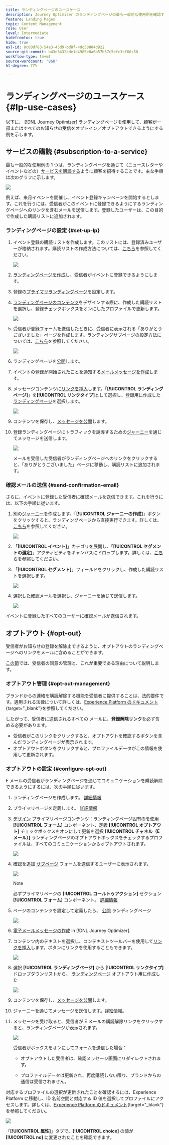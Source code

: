 ```yaml
---
title: ランディングページのユースケース
description: Journey Optimizer のランディングページの最も一般的な使用例を確認する
feature: Landing Pages
topic: Content Management
role: User
level: Intermediate
hidefromtoc: true
hide: true
exl-id: 8c00d783-54a3-45d9-bd8f-4dc58804d922
source-git-commit: b43e3432ede1d4985e0a6b57b57c5efc3cf60c50
workflow-type: tm+mt
source-wordcount: '868'
ht-degree: 77%

---
```


# ランディングページのユースケース {#lp-use-cases}

以下に、 [!DNL Journey Optimizer] ランディングページを使用して、顧客が一部またはすべてのお知らせの受信をオプトイン／オプトアウトできるようにする例を示します。

<!--The main use cases are:
* Subscription to a service
* Opt-in
* Opt-out-->

## サービスの購読 {#subscription-to-a-service}

最も一般的な使用例の 1 つは、ランディングページを通じて（ニュースレターやイベントなどの）[サービスを購読する](subscription-list.md)ように顧客を招待することです。主な手順は次のグラフに示します。

![](../assets/lp_subscription-uc.png)

例えば、来月イベントを開催し、<!--to keep your customers that are interested updated on that event-->イベント登録キャンペーンを開始するとします。これを行うには、受信者がこのイベントに登録できるようにするランディングページへのリンクを含むメールを送信します。登録したユーザーは、この目的で作成した購読リストに追加されます。

### ランディングページの設定 {#set-up-lp}

1. イベント登録の購読リストを作成します。このリストには、登録済みユーザーが格納されます。購読リストの作成方法については、[こちら](subscription-list.md#define-subscription-list)を参照してください。

   ![](../assets/lp_subscription-uc-list.png)

1. [ランディングページを作成](create-lp.md)し、受信者がイベントに登録できるようにします。

1. 登録の[プライマリランディングページ](create-lp.md#configure-primary-page)を設定します。

1. [ランディングページのコンテンツ](design-lp.md)をデザインする際に、作成した購読リストを選択し、登録チェックボックスをオンにしたプロファイルで更新します。

   ![](../assets/lp_subscription-uc-lp-list.png)

1. 受信者が登録フォームを送信したときに、受信者に表示される「ありがとうございました」ページを作成します。ランディングサブページの設定方法については、[こちら](create-lp.md#configure-subpages)を参照してください。

   ![](../assets/lp_subscription-uc-thanks.png)

1. ランディングページを[公開](create-lp.md#publish)します。

1. イベントの登録が開始されたことを通知する[メールメッセージを作成](../messages/create-message.md)します。

1. メッセージコンテンツに[リンクを挿入](../messages/message-tracking.md#insert-links)します。「**[!UICONTROL ランディングページ]**」を&#x200B;**[!UICONTROL リンクタイプ]**&#x200B;として選択し、登録用に作成した[ランディングページ](create-lp.md#configure-primary-page)を選択します。

   ![](../assets/lp_subscription-uc-link.png)

1. コンテンツを保存し、[メッセージを公開](../messages/publish-manage-message.md)します。

1. 登録ランディングページにトラフィックを誘導するための[ジャーニー](../building-journeys/journey.md)を通じてメッセージを送信します。

   ![](../assets/lp_subscription-uc-journey.png)

   メールを受信した受信者がランディングページへのリンクをクリックすると、「ありがとうございました」ページに移動し、購読リストに追加されます。

### 確認メールの送信 {#send-confirmation-email}

さらに、イベントに登録した受信者に確認メールを送信できます。これを行うには、以下の手順に従います。

1. 別の[ジャーニー](../building-journeys/journey.md)を作成します。「**[!UICONTROL ジャーニーの作成]**」ボタンをクリックすると、ランディングページから直接実行できます。詳しくは、[こちら](create-lp.md#configure-primary-page)を参照してください。

   ![](../assets/lp_subscription-uc-create-journey.png)

1. 「**[!UICONTROL イベント]**」カテゴリを展開し、「**[!UICONTROL セグメントの選定]**」アクティビティをキャンバスにドロップします。詳しくは、[こちら](../building-journeys/segment-qualification-events.md)を参照してください。

1. 「**[!UICONTROL セグメント]**」フィールドをクリックし、作成した購読リストを選択します。

   ![](../assets/lp_subscription-uc-confirm-journey.png)

1. 選択した確認メールを選択し、ジャーニーを通じて送信します。

   ![](../assets/lp_subscription-uc-confirm-email.png)

イベントに登録したすべてのユーザーに確認メールが送信されます。

<!--The event registration's subscription list tracks the profiles who registered and you can send them targeted event updates.-->

## オプトアウト {#opt-out}

受信者がお知らせの登録を解除止できるように、オプトアウトのランディングページへのリンクをメールに含めることができます。

[この節](../messages/consent.md)では、受信者の同意の管理と、これが重要である理由について説明します。

### オプトアウト管理 {#opt-out-management}

ブランドからの連絡を購読解除する機能を受信者に提供することは、法的要件です。適用される法律について詳しくは、[Experience Platform のドキュメント](https://experienceleague.adobe.com/docs/experience-platform/privacy/regulations/overview.html?lang=ja#regulations){target=&quot;_blank&quot;}を参照してください。

したがって、受信者に送信されるすべての メールに、**登録解除リンク**&#x200B;を必ず含める必要があります。

* 受信者がこのリンクをクリックすると、オプトアウトを確認するボタンを含んだランディングページが表示されます。
* オプトアウトボタンをクリックすると、プロファイルデータがこの情報を使用して更新されます。

### オプトアウトの設定 {#configure-opt-out}

E メールの受信者がランディングページを通じてコミュニケーションを購読解除できるようにするには、次の手順に従います。

1. ランディングページを作成します。 [詳細情報](create-lp.md)

1. プライマリページを定義します。 [詳細情報](create-lp.md#configure-primary-page)

1. [デザイン](design-lp.md) プライマリページコンテンツ：ランディングページ固有のを使用 **[!UICONTROL フォーム]** コンポーネント、定義 **[!UICONTROL オプトアウト]** チェックボックスをオンにして更新を選択 **[!UICONTROL チャネル（E メール）]**:ランディングページのオプトアウトボックスをチェックするプロファイルは、すべてのコミュニケーションからオプトアウトされます。

   ![](../assets/lp_opt-out-primary-lp.png)

   <!--You can also build your own landing page and host it on the third-party system of your choice. To keep?-->

1. 確認を追加 [サブページ](create-lp.md#configure-subpages) フォームを送信するユーザーに表示されます。

   ![](../assets/lp_opt-out-subpage.png)

   >[!NOTE]
   >
   >必ずプライマリページの **[!UICONTROL コールトゥアクション]** セクション **[!UICONTROL フォーム]** コンポーネント。 [詳細情報](design-lp.md)

1. ページのコンテンツを設定して定義したら、 [公開](create-lp.md#publish) ランディングページ

   ![](../assets/lp_opt-out-publish.png)

1. [電子メールメッセージの作成](../messages/create-message.md) in [!DNL Journey Optimizer].

1. コンテンツ内のテキストを選択し、コンテキストツールバーを使用して[リンクを挿入](../messages/message-tracking.md#insert-links)します。ボタンにリンクを使用することもできます。

   ![](../assets/lp_opt-out-insert-link.png)

1. 選択 **[!UICONTROL ランディングページ]** から **[!UICONTROL リンクタイプ]** ドロップダウンリストから、 [ランディングページ](create-lp.md#configure-primary-page) オプトアウト用に作成した

   ![](../assets/lp_opt-out-landing-page.png)

1. コンテンツを保存し、[メッセージを公開](../messages/publish-manage-message.md)します。

1. ジャーニーを通じてメッセージを送信します。[詳細情報](../building-journeys/journey.md)。

1. メッセージを受け取ると、受信者が E メールの購読解除リンクをクリックすると、ランディングページが表示されます。

   ![](../assets/lp_opt-out-submit-form.png)

   受信者がボックスをオンにしてフォームを送信した場合：

   * オプトアウトした受信者は、確認メッセージ画面にリダイレクトされます。

   * プロファイルデータは更新され、再度購読しない限り、ブランドからの通信は受信されません。

対応するプロファイルの選択が更新されたことを確認するには、Experience Platform に移動し、ID 名前空間と対応する ID 値を選択してプロファイルにアクセスします。詳しくは、[Experience Platform のドキュメント](https://experienceleague.adobe.com/docs/experience-platform/profile/ui/user-guide.html?lang=ja#getting-started){target=&quot;_blank&quot;}を参照してください。

![](../assets/lp_opt-out-profile-choice.png)

「**[!UICONTROL 属性]**」タブで、**[!UICONTROL choice]** の値が **[!UICONTROL no]** に変更されたことを確認できます。

<!--

### Other ways to opt out

You can also enable your recipients to unsubscribe whithout using landing pages.

* **One-click opt-out**

    You can add a one-click opt-out link into your email content. This will enable your recipients to quickly unsubscribe from your communications, without being redirected to a landing page where they need to confirm opting out. [Learn more](../messages/message-tracking.md#one-click-opt-out-link)

* **Unsubscribe link in header**

    If the recipients' email client supports displaying an unsubscribe link in the email header, emails sent with [!DNL Journey Optimizer] automatically include this link. [Learn more](../messages/consent.md#unsubscribe-email)
-->
